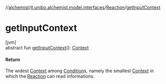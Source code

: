 //[alchemist](../../../index.md)/[it.unibo.alchemist.model.interfaces](../index.md)/[Reaction](index.md)/[getInputContext](get-input-context.md)

# getInputContext

[jvm]\
abstract fun [getInputContext](get-input-context.md)(): [Context](../-context/index.md)

#### Return

The widest [Context](../-context/index.md) among [Condition](../-condition/index.md)s, namely the smallest [Context](../-context/index.md) in which the [Reaction](index.md) can read informations.
